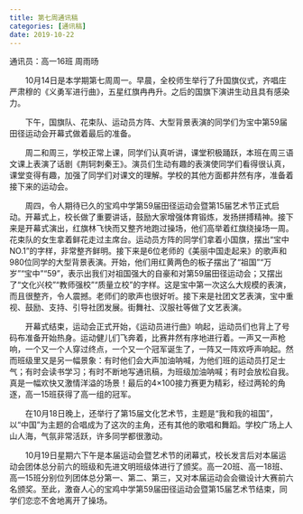 ```yaml
---
title: 第七周通讯稿
categories: [通讯稿]
date: 2019-10-22
---
```


通讯员：高一16班 周雨旸

　　10月14日是本学期第七周周一。早晨，全校师生举行了升国旗仪式，齐唱庄严肃穆的《义勇军进行曲》，五星红旗冉冉升。之后的国旗下演讲生动且具有感染力。

　　下午，国旗队、花束队、运动员方阵、大型背景表演的同学们为宝中第59届田径运动会开幕式做着最后的准备。

　　周二和周三，学校正常上课，同学们认真听讲，课堂积极踊跃，本班在周三语文课上表演了话剧《荆轲刺秦王》。演员们生动有趣的表演使同学们看得很认真，课堂变得有趣，加强了同学们对课文的理解。学校的其他方面都井然有序，准备着接下来的运动会。

　　周四，令人期待已久的宝鸡中学第59届田径运动会暨第15届艺术节正式启动。开幕式上，校长做了重要讲话，鼓励大家增强体育锻炼，发扬拼搏精神。接下来是开幕式演出，红旗林飞快而又整齐地跑过操场，他们高举着红旗绕操场一周。花束队的女生拿着鲜花走过主席台。运动员方阵的同学们拿着小国旗，摆出“宝中NO.1”的字样，非常整齐鲜明。接下来是6位老师的《美丽中国走起来》的歌声和980位同学的大型背景表演。开始，他们用红黄两色的板子摆出了“祖国”“万岁”“宝中”“59”，表示出我们对祖国强大的自豪和对第59届田径运动会；又摆出了“文化兴校”“教师强校”“质量立校”的字样。这是宝中第一次这么大规模的表演，而且很整齐，令人震撼。老师们的歌声也很好听。接下来是社团文艺表演，宝中重视、鼓励、支持、引导社团发展。街舞社、汉服社等做了文艺表演。

　　开幕式结束，运动会正式开始，《运动员进行曲》响起，运动员们也背上了号码布准备开始热身。运动健儿们飞奔着，比赛井然有序地进行着。一声又一声枪响，一个又一个人穿过终点，一个又一个冠军诞生了，一阵又一阵欢呼声响起。然而班级里又是另一幅景象：有时他们会大声加油呐喊，为他们班的运动员打足士气；有时会读书学习；有时不断地写通讯稿，为班级加油呐喊；有时会放松自我。真是一幅欢快又激情洋溢的场景！最后的4×100接力赛更为精彩，经过两轮的角逐，高一15班获得了高一组的冠军。

　　在10月18日晚上，还举行了第15届文化艺术节，主题是“我和我的祖国”，以“中国”为主题的合唱成为了这次的主角，还有其他的歌唱和舞蹈。学校广场上人山人海，气氛非常活跃，许多同学都很激动。

　　10月19日星期六下午是本届运动会暨艺术节的闭幕式，校长发言后对本届运动会团体总分前六的班级和先进文明班级体进行了颁奖。高一20班、高一18班、高一15班分别位列团体总分第一、第二、第三，又对本届运动会会徽设计大赛前六名颁奖。至此，激奋人心的宝鸡中学第59届田径运动会暨第15届艺术节结束，同学们恋恋不舍地离开了操场。
